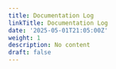 ```yaml
---
title: Documentation Log
linkTitle: Documentation Log
date: '2025-05-01T21:05:00Z'
weight: 1
description: No content
draft: false
---
```



